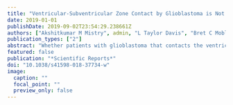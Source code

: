 ```yaml
---
title: "Ventricular-Subventricular Zone Contact by Glioblastoma is Not Associated with Molecular Signatures in Bulk Tumor Data"
date: 2019-01-01
publishDate: 2019-09-02T23:54:29.238661Z
authors: ["Akshitkumar M Mistry", admin, "L Taylor Davis", "Bret C Mobley", "Vito Quaranta", "Rebecca A Ihrie"]
publication_types: ["2"]
abstract: "Whether patients with glioblastoma that contacts the ventricular-subventricular zone stem cell niche (VSVZ + GBM) have a distinct survival profile from VSVZ − GBM patients independent of other known predictors or molecular profiles is unclear. Using multivariate Cox analysis to adjust survival for widely-accepted predictors, hazard ratios (HRs) for overall (OS) and progression free (PFS) survival between VSVZ + GBM and VSVZ − GBM patients were calculated in 170 single-institution patients and 254 patients included in both The Cancer Genome (TCGA) and Imaging (TCIA) atlases. An adjusted, multivariable analysis revealed that VSVZ contact was independently associated with decreased survival in both datasets. TCGA molecular data analyses revealed that VSVZ contact by GBM was independent of mutational, DNA methylation, gene expression, and protein expression signatures in the bulk tumor. Therefore, while survival of GBM patients is independently stratified by VSVZ contact, with VSVZ + GBM patients displaying a poor prognosis, the VSVZ + GBMs do not possess a distinct molecular signature at the bulk sample level. Focused examination of the interplay between the VSVZ microenvironment and subsets of GBM cells proximal to this region is warranted."
featured: false
publication: "*Scientific Reports*"
doi: "10.1038/s41598-018-37734-w"
image:
  caption: ""
  focal_point: ""
  preview_only: false
---
```


